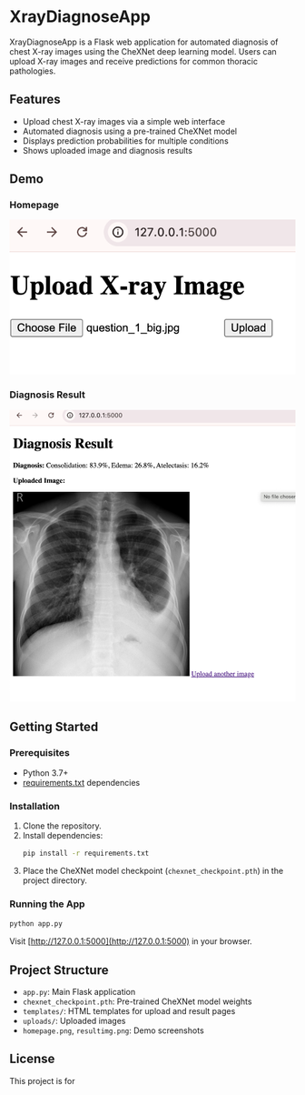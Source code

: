 # XrayDiagnoseApp

XrayDiagnoseApp is a Flask web application for automated diagnosis of chest X-ray images using the CheXNet deep learning model. Users can upload X-ray images and receive predictions for common thoracic pathologies.

## Features

- Upload chest X-ray images via a simple web interface
- Automated diagnosis using a pre-trained CheXNet model
- Displays prediction probabilities for multiple conditions
- Shows uploaded image and diagnosis results

## Demo

### Homepage

![Homepage](homepage.png) <!-- #file:homepage.png -->

### Diagnosis Result

![Diagnosis Result](resultimg.png) <!-- #file:resultimg.png -->

## Getting Started

### Prerequisites

- Python 3.7+
- [requirements.txt](requirements.txt) dependencies

### Installation

1. Clone the repository.
2. Install dependencies:
    ```sh
    pip install -r requirements.txt
    ```
3. Place the CheXNet model checkpoint (`chexnet_checkpoint.pth`) in the project directory.

### Running the App

```sh
python app.py
```

Visit [http://127.0.0.1:5000](http://127.0.0.1:5000) in your browser.

## Project Structure

- `app.py`: Main Flask application
- `chexnet_checkpoint.pth`: Pre-trained CheXNet model weights
- `templates/`: HTML templates for upload and result pages
- `uploads/`: Uploaded images
- `homepage.png`, `resultimg.png`: Demo screenshots

## License

This project is for